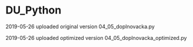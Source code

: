 # DU_Python

2019-05-26 uploaded original version 04_05_doplnovacka.py

2019-05-26 uploaded optimized version 04_05_doplnovacka_optimized.py
